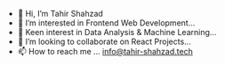 - 👋 Hi, I’m Tahir Shahzad
- 👀 I’m interested in Frontend Web Development...
- 🌱 Keen interest in Data Analysis & Machine Learning...
- 💞️ I’m looking to collaborate on React Projects...
- 📫 How to reach me ... info@tahir-shahzad.tech


